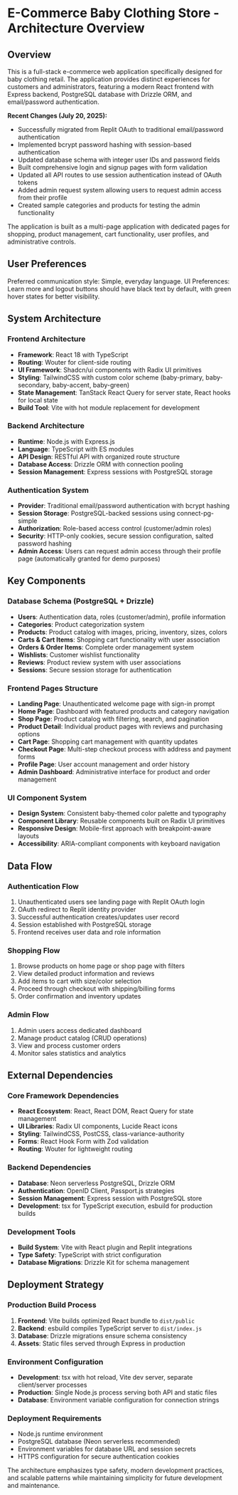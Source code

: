 # E-Commerce Baby Clothing Store - Architecture Overview

## Overview

This is a full-stack e-commerce web application specifically designed for baby clothing retail. The application provides distinct experiences for customers and administrators, featuring a modern React frontend with Express backend, PostgreSQL database with Drizzle ORM, and email/password authentication.

**Recent Changes (July 20, 2025):**
- Successfully migrated from Replit OAuth to traditional email/password authentication
- Implemented bcrypt password hashing with session-based authentication
- Updated database schema with integer user IDs and password fields
- Built comprehensive login and signup pages with form validation
- Updated all API routes to use session authentication instead of OAuth tokens
- Added admin request system allowing users to request admin access from their profile
- Created sample categories and products for testing the admin functionality

The application is built as a multi-page application with dedicated pages for shopping, product management, cart functionality, user profiles, and administrative controls.

## User Preferences

Preferred communication style: Simple, everyday language.
UI Preferences: Learn more and logout buttons should have black text by default, with green hover states for better visibility.

## System Architecture

### Frontend Architecture
- **Framework**: React 18 with TypeScript
- **Routing**: Wouter for client-side routing
- **UI Framework**: Shadcn/ui components with Radix UI primitives
- **Styling**: TailwindCSS with custom color scheme (baby-primary, baby-secondary, baby-accent, baby-green)
- **State Management**: TanStack React Query for server state, React hooks for local state
- **Build Tool**: Vite with hot module replacement for development

### Backend Architecture
- **Runtime**: Node.js with Express.js
- **Language**: TypeScript with ES modules
- **API Design**: RESTful API with organized route structure
- **Database Access**: Drizzle ORM with connection pooling
- **Session Management**: Express sessions with PostgreSQL storage

### Authentication System
- **Provider**: Traditional email/password authentication with bcrypt hashing
- **Session Storage**: PostgreSQL-backed sessions using connect-pg-simple
- **Authorization**: Role-based access control (customer/admin roles)
- **Security**: HTTP-only cookies, secure session configuration, salted password hashing
- **Admin Access**: Users can request admin access through their profile page (automatically granted for demo purposes)

## Key Components

### Database Schema (PostgreSQL + Drizzle)
- **Users**: Authentication data, roles (customer/admin), profile information
- **Categories**: Product categorization system
- **Products**: Product catalog with images, pricing, inventory, sizes, colors
- **Carts & Cart Items**: Shopping cart functionality with user association
- **Orders & Order Items**: Complete order management system
- **Wishlists**: Customer wishlist functionality
- **Reviews**: Product review system with user associations
- **Sessions**: Secure session storage for authentication

### Frontend Pages Structure
- **Landing Page**: Unauthenticated welcome page with sign-in prompt
- **Home Page**: Dashboard with featured products and category navigation
- **Shop Page**: Product catalog with filtering, search, and pagination
- **Product Detail**: Individual product pages with reviews and purchasing options
- **Cart Page**: Shopping cart management with quantity updates
- **Checkout Page**: Multi-step checkout process with address and payment forms
- **Profile Page**: User account management and order history
- **Admin Dashboard**: Administrative interface for product and order management

### UI Component System
- **Design System**: Consistent baby-themed color palette and typography
- **Component Library**: Reusable components built on Radix UI primitives
- **Responsive Design**: Mobile-first approach with breakpoint-aware layouts
- **Accessibility**: ARIA-compliant components with keyboard navigation

## Data Flow

### Authentication Flow
1. Unauthenticated users see landing page with Replit OAuth login
2. OAuth redirect to Replit identity provider
3. Successful authentication creates/updates user record
4. Session established with PostgreSQL storage
5. Frontend receives user data and role information

### Shopping Flow
1. Browse products on home page or shop page with filters
2. View detailed product information and reviews
3. Add items to cart with size/color selection
4. Proceed through checkout with shipping/billing forms
5. Order confirmation and inventory updates

### Admin Flow
1. Admin users access dedicated dashboard
2. Manage product catalog (CRUD operations)
3. View and process customer orders
4. Monitor sales statistics and analytics

## External Dependencies

### Core Framework Dependencies
- **React Ecosystem**: React, React DOM, React Query for state management
- **UI Libraries**: Radix UI components, Lucide React icons
- **Styling**: TailwindCSS, PostCSS, class-variance-authority
- **Forms**: React Hook Form with Zod validation
- **Routing**: Wouter for lightweight routing

### Backend Dependencies
- **Database**: Neon serverless PostgreSQL, Drizzle ORM
- **Authentication**: OpenID Client, Passport.js strategies
- **Session Management**: Express session with PostgreSQL store
- **Development**: tsx for TypeScript execution, esbuild for production builds

### Development Tools
- **Build System**: Vite with React plugin and Replit integrations
- **Type Safety**: TypeScript with strict configuration
- **Database Migrations**: Drizzle Kit for schema management

## Deployment Strategy

### Production Build Process
1. **Frontend**: Vite builds optimized React bundle to `dist/public`
2. **Backend**: esbuild compiles TypeScript server to `dist/index.js`
3. **Database**: Drizzle migrations ensure schema consistency
4. **Assets**: Static files served through Express in production

### Environment Configuration
- **Development**: tsx with hot reload, Vite dev server, separate client/server processes
- **Production**: Single Node.js process serving both API and static files
- **Database**: Environment variable configuration for connection strings

### Deployment Requirements
- Node.js runtime environment
- PostgreSQL database (Neon serverless recommended)
- Environment variables for database URL and session secrets
- HTTPS configuration for secure authentication cookies

The architecture emphasizes type safety, modern development practices, and scalable patterns while maintaining simplicity for future development and maintenance.